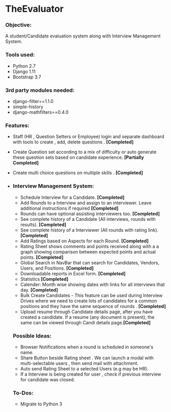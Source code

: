# TheEvaluator

### Objective:

 A student/Candidate evaluation system along with Interview Management System.

### Tools used:

- Python 2.7
- Django 1.11
- Bootstrap 3.7

### 3rd party modules needed:

- django-filter==1.1.0
- simple-history
- django-mathfilters==0.4.0

### Features:

- Staff (HR , Question Setters or Employee)  login and separate dashboard with tools to create , add, delete questions . **[Completed]**
- Create Question set according to a mix of difficulty or auto generate these question sets based on candidate experience. **[Partially Completed]**
- Create multi choice questions on multiple skills . **[Completed]**

- ### Interview Management System:

  - Schedule Interview for a Candidate. **[Completed]**
  - Add Rounds to a Interview and assign to an interviewer. Leave additional instructions if required **[Completed]**
  - Rounds can have optional assisting interviewers too. **[Completed]**
  - See complete history of a Candidate (All interviews, rounds with results). **[Completed]**
  - See complete history of a Interviewer (All rounds with rating link). **[Completed]**
  - Add Ratings based on Aspects for each Round. **[Completed]**
  - Rating Sheet shows comments and points received along with a a graph showing comparison
    between expected points and actual points. **[Completed]**
  - Global Search in NavBar that can search for Candidates, Vendors, Users, and Positions. **[Completed]**
  - Downloadable reports in Excel form. **[Completed]**
  - Statistics **[Completed]**
  - Calender: Month wise showing dates with links for all interviews that day. **[Completed]**
  - Bulk Create Candidates - This feature can be used during Interview Drives where we need to create lots of candidates for a common positions and they have the same sequence of rounds . **[Completed]**
  - Upload resume through Candidate details page, after you have created a candidate. If a resume (any document is present), the same can be viewed through Candi details page.**[Completed]**
  
  ### Possible Ideas:
  - Browser Notifications when a round is scheduled in someone's name.
  - Share Button beside Rating sheet . We can launch a modal with multi-selectable users , then send mail with attachment.
  - Auto send Rating Sheet to a selected Users (e.g may be HR).
  - If a Interview is being created for user , check if previous interview for candidate was closed. 

  ### To-Dos:
  - Migrate to Python 3

